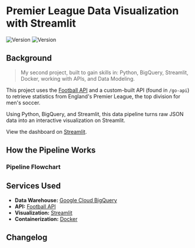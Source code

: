 # Premier League Data Visualization with Streamlit

<div>
    <img alt="Version" src="https://img.shields.io/badge/Current Version-1.0-blue.svg?cacheSeconds=2592000" />
    <img alt="Version" src="https://img.shields.io/badge/Project Number-2-orange.svg?cacheSeconds=2592000" />
</div>


## Background

> My second project, built to gain skills in: Python, BigQuery, Streamlit, Docker, working with APIs, and Data Modeling.

This project uses the [Football API](https://rapidapi.com/api-sports/api/api-football/) and a custom-built API (found in `/go-api`) to retrieve statistics from England's Premier League, the top division for men's soccer.

Using Python, BigQuery, and Streamlit, this data pipeline turns raw JSON data into an interactive visualization on Streamlit.

View the dashboard on [Streamlit](https://premierleague.streamlit.app/).

## How the Pipeline Works

### Pipeline Flowchart

## Services Used
* **Data Warehouse:** [Google Cloud BigQuery](https://cloud.google.com/bigquery)
* **API:** [Football API](https://www.api-football.com)
* **Visualization:** [Streamlit](https://streamlit.io)
* **Containerization:** [Docker](https://www.docker.com)

## Changelog